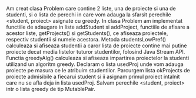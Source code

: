 Am creat clasa Problem care contine 2 liste, una de proiecte si una de studenti, si o lista de perechi in care vom adauga la sfarsit perechile <student, proiect> asignate cu greedy.
In clasa Problem am implementat functiile de adaugare in liste addStudent si addProject, functiile de afisare a acestor liste, getProjects() si getStudents(), ce afiseaza proiectele, respectiv studentii si numele acestora. 
Metoda studentsLowPref() calculeaza si afiseaza studentii a caror lista de proiecte contine mai putine proiecte decat media listelor tuturor studentilor, folosind Java Stream API.
Functia greedyAlg() calculeaza si afiseaza impartirea proiectelor la studenti utilizand un algoritm greedy. Declaram o lista usedProj unde vom adauga proiecte pe masura ce le atribuim studentilor. Parcurgem lista okProjects de proiecte admisibile a fiecarui student si ii asignam primul proiect intalnit care nu se afla deja in lista usedProj. Salvam perechile <student, proiect> intr o lista greedy de tip MutablePair.
